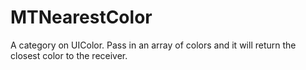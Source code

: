 MTNearestColor
==============

A category on UIColor. Pass in an array of colors and it will return the closest color to the receiver.